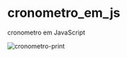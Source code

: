 # cronometro_em_js
cronometro em JavaScript

![cronometro-print](https://user-images.githubusercontent.com/65837228/179309488-57b0613a-9fbd-4352-86e1-b1fdcc7f0b80.png)

